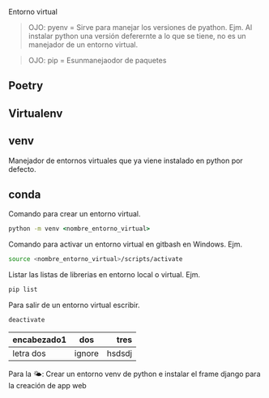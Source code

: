 Entorno  virtual
> OJO: pyenv = Sirve para manejar los versiones de pyathon. Ejm.
Al instalar python una versión deferernte a lo que se tiene, no es un manejador de un entorno virtual.

> OJO: pip = Esunmanejaodor de paquetes

## Poetry
## Virtualenv
## venv
Manejador de entornos virtuales que ya viene instalado en python por defecto.
## conda

Comando para crear un entorno virtual.
```cmd
python -m venv <nombre_entorno_virtual>
```
Comando para activar un entorno virtual en gitbash en Windows. Ejm.

```bash
source <nombre_entorno_virtual>/scripts/activate
```
Listar las listas de librerias en entorno local o virtual. Ejm.
```bash
pip list
```
Para salir de un entorno virtual escribir.

```bash
deactivate
```

| encabezado1 | dos | tres |
|:-------------|:-----:|------:|
| letra      dos |   ignore  |hsdsdj|

Para la 🌤: Crear un entorno venv de python e instalar el frame django para la creación de app web